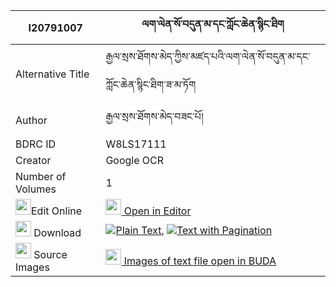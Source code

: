 |I20791007|ལག་ལེན་སོ་བདུན་མ་དང་ཀློང་ཆེན་སྙིང་ཐིག 
| --- | --- 
|Alternative Title |རྒྱལ་སྲས་ཐོགས་མེད་ཀྱིས་མཛད་པའི་ལག་ལེན་སོ་བདུན་མ་དང་ཀློང་ཆེན་སྙིང་ཐིག་ཟ་མ་ཏོག
|Author| རྒྱལ་སྲས་ཐོགས་མེད་བཟང་པོ།
|BDRC ID | W8LS17111
|Creator | Google OCR
|Number of Volumes| 1
|<img width="25" src="https://img.icons8.com/color/25/000000/edit-property.png">Edit Online| [<img width="25" src="https://avatars.githubusercontent.com/u/45091458?s=200&v=4"> Open in Editor](http://editor.openpecha.org/I20791007)
|<img width="25" src="https://img.icons8.com/fluent/48/000000/download-2.png"/>  Download | [![](https://img.icons8.com/color/20/000000/txt.png)Plain Text](https://github.com/Openpecha/I20791007/releases/download/v1/laklen_so_dun_ma_dang_longchen_plain_I20791007.zip), [![](https://img.icons8.com/color/20/000000/txt.png)Text with Pagination](https://github.com/Openpecha/I20791007/releases/download/v1/laklen_so_dun_ma_dang_longchen_pages_I20791007.zip)
|<img width="25" src="https://img.icons8.com/plasticine/100/000000/pictures-folder.png"/>  Source Images | [<img width="25" src="https://library.bdrc.io/icons/BUDA-small.svg"> Images of text file open in BUDA](https://library.bdrc.io/show/bdr:W8LS17111)